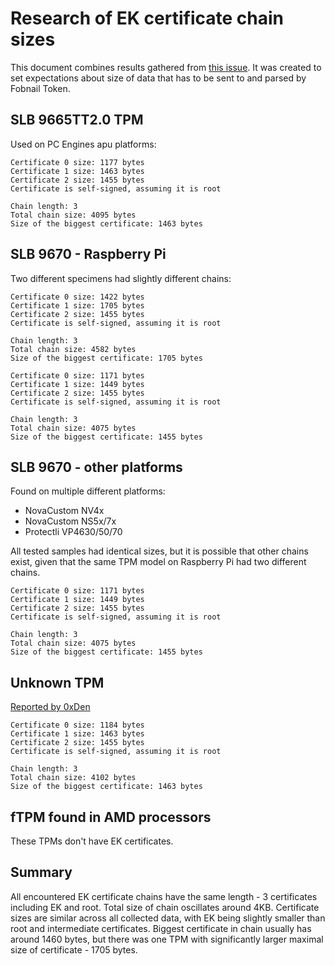 # Research of EK certificate chain sizes

This document combines results gathered from [this issue](https://github.com/fobnail/docs/issues/50).
It was created to set expectations about size of data that has to be sent to and
parsed by Fobnail Token.

## SLB 9665TT2.0 TPM

Used on PC Engines apu platforms:

```text
Certificate 0 size: 1177 bytes
Certificate 1 size: 1463 bytes
Certificate 2 size: 1455 bytes
Certificate is self-signed, assuming it is root

Chain length: 3
Total chain size: 4095 bytes
Size of the biggest certificate: 1463 bytes
```

## SLB 9670 - Raspberry Pi

Two different specimens had slightly different chains:

```text
Certificate 0 size: 1422 bytes
Certificate 1 size: 1705 bytes
Certificate 2 size: 1455 bytes
Certificate is self-signed, assuming it is root

Chain length: 3
Total chain size: 4582 bytes
Size of the biggest certificate: 1705 bytes
```

```text
Certificate 0 size: 1171 bytes
Certificate 1 size: 1449 bytes
Certificate 2 size: 1455 bytes
Certificate is self-signed, assuming it is root

Chain length: 3
Total chain size: 4075 bytes
Size of the biggest certificate: 1455 bytes
```

## SLB 9670 - other platforms

Found on multiple different platforms:

- NovaCustom NV4x
- NovaCustom NS5x/7x
- Protectli VP4630/50/70

All tested samples had identical sizes, but it is possible that other chains
exist, given that the same TPM model on Raspberry Pi had two different chains.

```text
Certificate 0 size: 1171 bytes
Certificate 1 size: 1449 bytes
Certificate 2 size: 1455 bytes
Certificate is self-signed, assuming it is root

Chain length: 3
Total chain size: 4075 bytes
Size of the biggest certificate: 1455 bytes
```

## Unknown TPM

[Reported by 0xDen](https://github.com/fobnail/docs/issues/50#issuecomment-1484607790)

```text
Certificate 0 size: 1184 bytes
Certificate 1 size: 1463 bytes
Certificate 2 size: 1455 bytes
Certificate is self-signed, assuming it is root

Chain length: 3
Total chain size: 4102 bytes
Size of the biggest certificate: 1463 bytes
```

## fTPM found in AMD processors

These TPMs don't have EK certificates.

## Summary

All encountered EK certificate chains have the same length - 3 certificates
including EK and root. Total size of chain oscillates around 4KB. Certificate
sizes are similar across all collected data, with EK being slightly smaller than
root and intermediate certificates. Biggest certificate in chain usually has
around 1460 bytes, but there was one TPM with significantly larger maximal size
of certificate - 1705 bytes.
